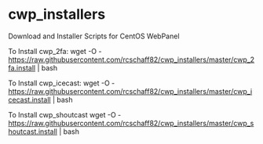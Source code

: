 # cwp_installers
Download and Installer Scripts for CentOS WebPanel

To Install cwp_2fa:
wget -O - https://raw.githubusercontent.com/rcschaff82/cwp_installers/master/cwp_2fa.install | bash

To Install cwp_icecast:
wget -O - https://raw.githubusercontent.com/rcschaff82/cwp_installers/master/cwp_icecast.install | bash

To Install cwp_shoutcast
wget -O - https://raw.githubusercontent.com/rcschaff82/cwp_installers/master/cwp_shoutcast.install | bash
